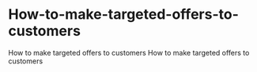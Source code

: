 # How-to-make-targeted-offers-to-customers
How to make targeted offers to customers
How to make targeted offers to customers
